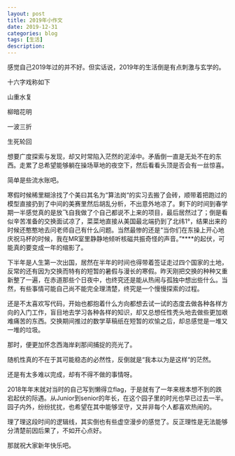 ```yaml
---
layout: post
title: 2019年小作文
date: 2019-12-31
categories: blog
tags: [生活]
description: 
---
```

感觉自己2019年过的并不好。但实话说，2019年的生活倒是有点刺激与玄学的。

十六字戏称如下

山重水复 

柳暗花明 

一波三折 

生死轮回

想要广度探索与发现，却又时常陷入茫然的泥淖中。矛盾倒一直是无处不在的东西。走累了总希望能够躺在操场草地的夜空下，然后看看头顶是否会有一丝惊喜。

简单是些流水账吧。

寒假时候稀里糊涂找了个美曰其名为“算法岗“的实习去搬了会砖，顺带着把跑过的模型直接扔到了中间的美赛里然后胡乱分析，不出意外地凉了。剩下的时间到春学期一半感觉真的是放飞自我做了个自己都说不上来的项目，最后居然过了；倒是看似辛苦准备的交换面试凉了，菜菜地直接从美国最北端扔到了北纬1°，结果出来的时候还憨憨地去问老师自己有什么问题。当然最惨的还是“当你们在东操上开心地庆祝马杯的时候，我在MR室里静静地倾听核磁共振奇怪的声音。”****的起伏，可能真的要变成一年的缩影了。

下半年是人生第一次出国，居然在半年的时间也得带着签证走过四个国家的土地，反常的还有因为交换而特有的短暂的暑假与漫长的寒假。昨天刚把交换的种种又重新整了一遍，在赤道那些个日夜中，也终究还是能从热闹与孤独中想出些什么。当然，有些事情可能自己尚不能完全理清楚，终究是一个慢慢探索的过程。

还是不太喜欢写代码，开始也都抱着什么方向都想去试一试的态度去做各种各样方向的入门工作，盲目地去学习各种各样的知识，却又总想任性秃头地去做些更加艰难痛苦的东西。交换期间推过的数学草稿纸在短暂的欢愉之后，却总感觉是一堆又一堆的垃圾。

那时，便更加怀念西海岸刹那间捕捉的亮光了。

随机性真的不在于其可能稳态的必然性，反倒就是“我本以为是这样“的茫然。

还是有太多难以完成，却有不得不做的事情呀。

2018年年末就对当时的自己写到懒得立flag，于是就有了一年来根本想不到的跌宕起伏的际遇。从Junior到senior的年长，在这个园子里的时光也早已过去一半。园子内外，纷纷扰扰，也希望在其中能够坚守，又并非每个人都喜欢热闹的。

理了理这段时间的逻辑线，其实倒也有些虚空漫步的感觉了。反正理性是无法能够分清楚前因后果了，不如开心点好。

那就祝大家新年快乐吧。
